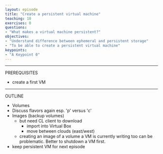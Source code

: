 ```yaml
---
layout: episode
title: "Create a persistent virtual machine"
teaching: 10
exercises: 0
questions:
- "What makes a virtual machine persistent?"
objectives:
- "Understand difference between ephemeral and persistent storage"
- "To be able to create a persistent virtual machine"
keypoints:
- "A Keypoint 0"
---
```


---
PREREQUISITES
* create a first VM
---
OUTLINE

* Volumes
* Discuss flavors again esp. 'p' versus 'c'
* Images (backup volumes)
  * but need CL client to download
    * import into Virtual Box
    * move between clouds (east/west)
  * creating an image of a volume a VM is currently writing too can be problematic. Better to shutdown a VM first.
* keep persistent VM for next episode
